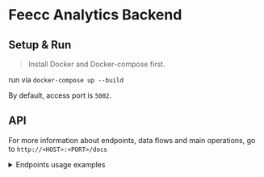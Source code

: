 # Feecc Analytics Backend

## Setup & Run

<!-- 1) ```poetry install```

> Warning! Don't forget to put **"SECRET_KEY**" (SHA265 secret key) and **"MONGO_CONNECTION_URL"** (MongoDB url. Example: `mongodb+srv://<login>:<pass>@<atlas url>.mongodb.net/<database>?retryWrites=true&w=majority`) to your envvars

2) Run using `$ uvicorn app:api --host <IP> --port <PORT>` 

3) Test availability: `$ curl -X 'GET' 'http://<HOST>:<PORT>/api/v1/status'`. If the response is `{"status":"ok"}`, then it's alright. -->

>Install Docker and Docker-compose first.

run via `docker-compose up --build`

By default, access port is `5002`.

## API


For more information about endpoints, data flows and main operations, go to `http://<HOST>:<PORT>/docs`


<details>
<summary>Endpoints usage examples</summary>
<br>
### Security

- /token

    POST: Log in to get auth bearer token. Request body: `{"username": string, "password": string}`

    Example: Returns `{"access_token": "string", "token_type": "string"}` if auth was successfull, `{"detail": "Incorrect username or password" or "validation error"}` otherwise.

### User management

- /api/v1/users/me

    GET: Information about user, using bearer token 

    Example: `{"username":"username", "is_admin": false}`

### Database wrapper

> You need to log in and get a Bearer token to make API requests. 

- /api/v1/employees

    GET: List of all employees and their overall count. 
    
    > Query params: If you want to get first 20 employees, make GET /api/v1/employees?start=0&limit=20. Start (*0* by default), Limit (*None* by default). To get all employees use GET /api/v1/employees without any params. 

    > Note: "count" field does not depend on requested data

    Example: `{"count": 1, "data": [{"rfid_card_id": "123", "name": "My Name", "position": "Engineer"}]}`

- /api/v1/employees/<rfid_card_id:string>

    GET: Information about concrete employee by his rfid_card_id

    Example: GET on /api/v1/employees/**123** returns `{"rfid_card_id": "123", "name": "My Name", "position": "Engineer"}`

- /api/v1/passports

    GET: List of all passports and their overall count.

    > Query params: If you want to get first 20 passports, make GET /api/v1/passports?start=0&limit=20. Start (*0* by default), Limit (*None* by default). To get all passports use GET /api/v1/passports without any params. 

    > Note: "count" field does not depend on requested data

    Example: `{"count": 1, "data": [{"model": "cryptoanalyzer", "uuid": "zxcqwer123","internal_id": "1","passport_short_url": "example.com","is_in_db": true}]}`

- /api/v1/passports/<internal_id:string>

    GET: Information about passport by its internal_id

    Example: GET on /api/v1/passports/**1** returns `{"model": "cryptoanalyzer", "uuid": "zxcqwer123","internal_id": "1","passport_short_url": "example.com","is_in_db": true}`

- /api/v1/stages

    GET: List of all stages and their overall count.

    > Query params: If you want to get first 20 passports, make GET /api/v1/stages?start=0&limit=20. Start (*0* by default), Limit (*None* by default). To get all stages use GET /api/v1/stages without any params. 

    > Note: "count" field does not depend on requested data

    Example: `{"count": 1, "data": [{"name": "stage","employee_name": "hashed_employee","parent_unit_uuid": "kldsjl1","session_start_time": "03-09-2021 17:04:05","session_end_time": "03-09-2021 17:04:07","video_hashes":["some_ipfs_hashes"],"additional_info": {}, "id": "zxc1", "is_in_db": true,"creation_time": "2021-09-03T14:04:05.360000"}]}`

- /api/v1/stages/<stage_id:string>

    GET: Information about passport by its stage_id

    Example: GET on /api/v1/stages/zxc1 returns `{"name": "stage","employee_name": "hashed_employee","parent_unit_uuid": "kldsjl1","session_start_time": "03-09-2021 17:04:05","session_end_time": "03-09-2021 17:04:07","video_hashes":["some_ipfs_hashes"],"additional_info": {}, "id": "zxc1", "is_in_db": true,"creation_time": "2021-09-03T14:04:05.360000"}`
</details>